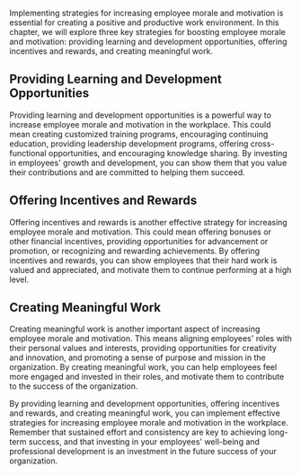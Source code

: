 
Implementing strategies for increasing employee morale and motivation is essential for creating a positive and productive work environment. In this chapter, we will explore three key strategies for boosting employee morale and motivation: providing learning and development opportunities, offering incentives and rewards, and creating meaningful work.

Providing Learning and Development Opportunities
------------------------------------------------

Providing learning and development opportunities is a powerful way to increase employee morale and motivation in the workplace. This could mean creating customized training programs, encouraging continuing education, providing leadership development programs, offering cross-functional opportunities, and encouraging knowledge sharing. By investing in employees' growth and development, you can show them that you value their contributions and are committed to helping them succeed.

Offering Incentives and Rewards
-------------------------------

Offering incentives and rewards is another effective strategy for increasing employee morale and motivation. This could mean offering bonuses or other financial incentives, providing opportunities for advancement or promotion, or recognizing and rewarding achievements. By offering incentives and rewards, you can show employees that their hard work is valued and appreciated, and motivate them to continue performing at a high level.

Creating Meaningful Work
------------------------

Creating meaningful work is another important aspect of increasing employee morale and motivation. This means aligning employees' roles with their personal values and interests, providing opportunities for creativity and innovation, and promoting a sense of purpose and mission in the organization. By creating meaningful work, you can help employees feel more engaged and invested in their roles, and motivate them to contribute to the success of the organization.

By providing learning and development opportunities, offering incentives and rewards, and creating meaningful work, you can implement effective strategies for increasing employee morale and motivation in the workplace. Remember that sustained effort and consistency are key to achieving long-term success, and that investing in your employees' well-being and professional development is an investment in the future success of your organization.
